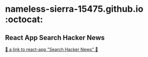 # nameless-sierra-15475.github.io :octocat:

## React App Search Hacker News
[ :stars: a link to react-app "Search Hacker News" :rocket:](https://nameless-sierra-15475.herokuapp.com/)


